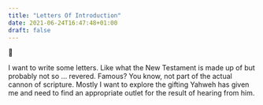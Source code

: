 ```yaml
---
title: "Letters Of Introduction"
date: 2021-06-24T16:47:48+01:00
draft: false
---
```


:wave:

I want to write some letters. Like what the New Testament is made up of but probably not so ... revered. Famous? You know, not part of the actual cannon of scripture. Mostly I want to explore the gifting Yahweh has given me and need to find an appropriate outlet for the result of hearing from him.
